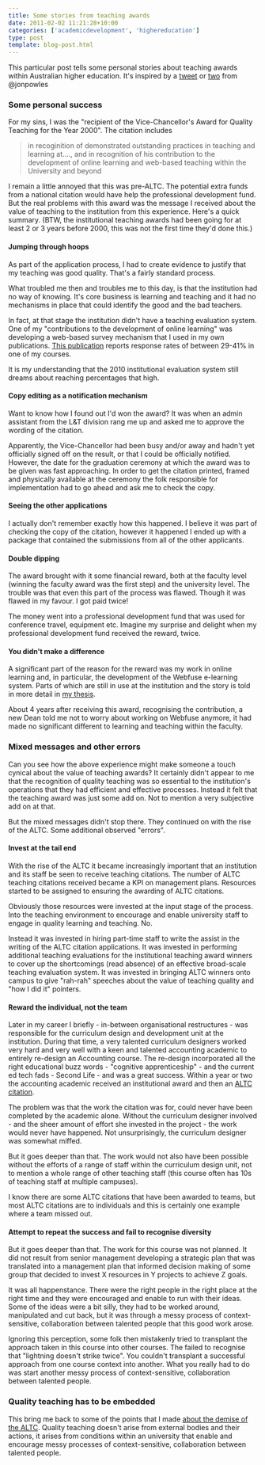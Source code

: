 ```yaml
---
title: Some stories from teaching awards
date: 2011-02-02 11:21:28+10:00
categories: ['academicdevelopment', 'highereducation']
type: post
template: blog-post.html
---
```

This particular post tells some personal stories about teaching awards within Australian higher education. It's inspired by a [tweet](http://twitter.com/#!/JonPowles/status/32563568775794688) or [two](http://twitter.com/#!/JonPowles/status/32563778675539968) from @jonpowles

### Some personal success

For my sins, I was the "recipient of the Vice-Chancellor's Award for Quality Teaching for the Year 2000". The citation includes

> in recoginition of demonstrated outstanding practices in teaching and learning at...., and in recognition of his contribution to the development of online learning and web-based teaching within the University and beyond

I remain a little annoyed that this was pre-ALTC. The potential extra funds from a national citation would have help the professional development fund. But the real problems with this award was the message I received about the value of teaching to the institution from this experience. Here's a quick summary. (BTW, the institutional teaching awards had been going for at least 2 or 3 years before 2000, this was not the first time they'd done this.)

#### Jumping through hoops

As part of the application process, I had to create evidence to justify that my teaching was good quality. That's a fairly standard process.

What troubled me then and troubles me to this day, is that the institution had no way of knowing. It's core business is learning and teaching and it had no mechanisms in place that could identify the good and the bad teachers.

In fact, at that stage the institution didn't have a teaching evaluation system. One of my "contributions to the development of online learning" was developing a web-based survey mechanism that I used in my own publications. [This publication](/blog2/publications/solving-some-problems-with-university-education-part-ii/#surveys) reports response rates of between 29-41% in one of my courses.

It is my understanding that the 2010 institutional evaluation system still dreams about reaching percentages that high.

#### Copy editing as a notification mechanism

Want to know how I found out I'd won the award? It was when an admin assistant from the L&T division rang me up and asked me to approve the wording of the citation.

Apparently, the Vice-Chancellor had been busy and/or away and hadn't yet officially signed off on the result, or that I could be officially notified. However, the date for the graduation ceremony at which the award was to be given was fast approaching. In order to get the citation printed, framed and physically available at the ceremony the folk responsible for implementation had to go ahead and ask me to check the copy.

#### Seeing the other applications

I actually don't remember exactly how this happened. I believe it was part of checking the copy of the citation, however it happened I ended up with a package that contained the submissions from all of the other applicants.

#### Double dipping

The award brought with it some financial reward, both at the faculty level (winning the faculty award was the first step) and the university level. The trouble was that even this part of the process was flawed. Though it was flawed in my favour. I got paid twice!

The money went into a professional development fund that was used for conference travel, equipment etc. Imagine my surprise and delight when my professional development fund received the reward, twice.

#### You didn't make a difference

A significant part of the reason for the reward was my work in online learning and, in particular, the development of the Webfuse e-learning system. Parts of which are still in use at the institution and the story is told in more detail in [my thesis](/blog2/research/phd-thesis/).

About 4 years after receiving this award, recognising the contribution, a new Dean told me not to worry about working on Webfuse anymore, it had made no significant different to learning and teaching within the faculty.

### Mixed messages and other errors

Can you see how the above experience might make someone a touch cynical about the value of teaching awards? It certainly didn't appear to me that the recognition of quality teaching was so essential to the institution's operations that they had efficient and effective processes. Instead it felt that the teaching award was just some add on. Not to mention a very subjective add on at that.

But the mixed messages didn't stop there. They continued on with the rise of the ALTC. Some additional observed "errors".

#### Invest at the tail end

With the rise of the ALTC it became increasingly important that an institution and its staff be seen to receive teaching citations. The number of ALTC teaching citations received became a KPI on management plans. Resources started to be assigned to ensuring the awarding of ALTC citations.

Obviously those resources were invested at the input stage of the process. Into the teaching environment to encourage and enable university staff to engage in quality learning and teaching. No.

Instead it was invested in hiring part-time staff to write the assist in the writing of the ALTC citation applications. It was invested in performing additional teaching evaluations for the institutional teaching award winners to cover up the shortcomings (read absence) of an effective broad-scale teaching evaluation system. It was invested in bringing ALTC winners onto campus to give "rah-rah" speeches about the value of teaching quality and "how I did it" pointers.

#### Reward the individual, not the team

Later in my career I briefly - in-between organisational restructures - was responsible for the curriculum design and development unit at the institution. During that time, a very talented curriculum designers worked very hard and very well with a keen and talented accounting academic to entirely re-design an Accounting course. The re-design incorporated all the right educational buzz words - "cognitive apprenticeship" - and the current ed tech fads - Second Life - and was a great success. Within a year or two the accounting academic received an institutional award and then an [ALTC citation](http://www.altc.edu.au/award-citation-recipient-2009-jennifer-kofoed).

The problem was that the work the citation was for, could never have been completed by the academic alone. Without the curriculum designer involved - and the sheer amount of effort she invested in the project - the work would never have happened. Not unsurprisingly, the curriculum designer was somewhat miffed.

But it goes deeper than that. The work would not also have been possible without the efforts of a range of staff within the curriculum design unit, not to mention a whole range of other teaching staff (this course often has 10s of teaching staff at multiple campuses).

I know there are some ALTC citations that have been awarded to teams, but most ALTC citations are to individuals and this is certainly one example where a team missed out.

#### Attempt to repeat the success and fail to recognise diversity

But it goes deeper than that. The work for this course was not planned. It did not result from senior management developing a strategic plan that was translated into a management plan that informed decision making of some group that decided to invest X resources in Y projects to achieve Z goals.

It was all happenstance. There were the right people in the right place at the right time and they were encouraged and enable to run with their ideas. Some of the ideas were a bit silly, they had to be worked around, manipulated and cut back, but it was through a messy process of context-sensitive, collaboration between talented people that this good work arose.

Ignoring this perception, some folk then mistakenly tried to transplant the approach taken in this course into other courses. The failed to recognise that "lightning doesn't strike twice". You couldn't transplant a successful approach from one course context into another. What you really had to do was start another messy process of context-sensitive, collaboration between talented people.

### Quality teaching has to be embedded

This bring me back to some of the points that I made [about the demise of the ALTC](/blog2/2011/01/28/the-demise-of-altc/). Quality teaching doesn't arise from external bodies and their actions, it arises from conditions within an university that enable and encourage messy processes of context-sensitive, collaboration between talented people.